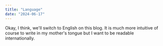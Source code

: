 ```yaml
---
title: "Language"
date: "2024-06-17"
---
```


Okay, I think, we'll switch to English on this blog. It is much more intuitive of course to write in my mother's tongue but I want to be readable internationally.
